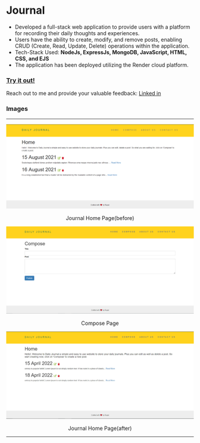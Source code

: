 # Journal
 
- Developed a full-stack web application to provide users with a platform for recording their daily thoughts and experiences.
- Users have the ability to create, modify, and remove posts, enabling CRUD (Create, Read, Update, Delete) operations
within the application.
- Tech-Stack Used: **NodeJs, ExpressJs, MongoDB, JavaScript, HTML, CSS, and EJS**
- The application has been deployed utilizing the Render cloud platform.

### [Try it out!](https://journal01.onrender.com/)

Reach out to me and provide your valuable feedback: 
[Linked in](https://www.linkedin.com/in/dasrupal/)

  

### Images
---
![Journal](images/Journal.png "Journal")
<p align="center">Journal Home Page(before)</p>


![Journal](images/journal-post.jpg "Compose")
<p align="center">Compose Page</p>

![Journal](images/journal-home.jpg "Home")
<p align="center">Journal Home Page(after)</p>

 ----
